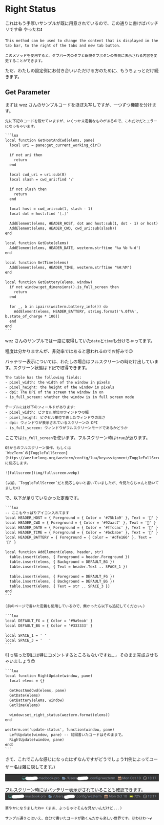 # Right Status

これはもう手厚いサンプルが既に用意されているので、この通りに書けばバッチリです😆 やったね❗️

```admonish info title="[window:set_right_status(string)](https://wezfurlong.org/wezterm/config/lua/window/set_right_status.html)"
This method can be used to change the content that is displayed in the tab bar, to the right of the tabs and new tab button. 

このメソッドを使用すると、タブバー内のタブと新規タブボタンの右側に表示される内容を変更することができます。
```
ただ、わたしの設定例にお付き合いいただける方のために、もうちょっとだけ続きます。

## Get Parameter
まずは wez さんのサンプルコードをほぼ丸写しですが、一つずつ機能を分けます。

```admonish warning
先に下記のコードを載せていますが、いくつか未定義なものがあるので、これだけだとエラーになっちゃいます。
```

~~~admonish example title="status.lua"
```lua
local function GetHostAndCwd(elems, pane)
  local uri = pane:get_current_working_dir()

  if not uri then
    return
  end

  local cwd_uri = uri:sub(8)
  local slash = cwd_uri:find '/'

  if not slash then
    return
  end

  local host = cwd_uri:sub(1, slash - 1)
  local dot = host:find '[.]'

  AddElement(elems, HEADER_HOST, dot and host:sub(1, dot - 1) or host)
  AddElement(elems, HEADER_CWD, cwd_uri:sub(slash))
end

local function GetDate(elems)
  AddElement(elems, HEADER_DATE, wezterm.strftime '%a %b %-d')
end

local function GetTime(elems)
  AddElement(elems, HEADER_TIME, wezterm.strftime '%H:%M')
end

local function GetBattery(elems, window)
  if not window:get_dimensions().is_full_screen then
    return
  end

  for _, b in ipairs(wezterm.battery_info()) do
    AddElement(elems, HEADER_BATTERY, string.format('%.0f%%', b.state_of_charge * 100))
  end
end
```
~~~

wez さんのサンプルでは一度に取得していた`date`と`time`も分けちゃってます。

程度は分かりませんが、非効率ではあると思われるのでお好みで😉

バッテリー表示については、わたしの場合はフルスクリーンの時だけ出しています。スクリーン状態は下記で取得できます。

```admonish info title="[window:get_dimensions()](https://wezfurlong.org/wezterm/config/lua/window/get_dimensions.html)"
The table has the following fields:
- pixel_width: the width of the window in pixels
- pixel_height: the height of the window in pixels
- dpi: The DPI of the screen the window in on
- is_full_screen: whether the window is in full screen mode

テーブルには以下のフィールドがあります:
- pixel_width: ピクセル単位のウィンドウの幅
- pixel_height: ピクセル単位で表したウィンドウの高さ
- dpi: ウィンドウが表示されているスクリーンの DPI
- is_full_screen: ウィンドウがフルスクリーンモードであるかどうか

```

ここでは`is_full_screen`を使います。フルスクリーン時は`true`が返ります。

```admonish note
OSからのフルスクリーン操作、もしくは
`WezTerm`の[ToggleFullScreen](https://wezfurlong.org/wezterm/config/lua/keyassignment/ToggleFullScreen.html)
に反応します。

![fullscreen](img/fullscreen.webp)

(以前、`ToggleFullScreen`だと反応しないと書いていましたが、今見たらちゃんと動いてました☺️)
```

で、以下が足りていなかった定義です。

~~~admonish example title="status.lua"
```lua
-- ここもやっぱりアイコン入れてます
local HEADER_HOST = { Foreground = { Color = '#75b1a9' }, Text = '' }
local HEADER_CWD = { Foreground = { Color = '#92aac7' }, Text = '' }
local HEADER_DATE = { Foreground = { Color = '#ffccac' }, Text = '' }
local HEADER_TIME = { Foreground = { Color = '#bcbabe' }, Text = '' }
local HEADER_BATTERY = { Foreground = { Color = '#dfe166' }, Text = '' }

local function AddElement(elems, header, str)
  table.insert(elems, { Foreground = header.Foreground })
  table.insert(elems, { Background = DEFAULT_BG })
  table.insert(elems, { Text = header.Text .. SPACE_1 })

  table.insert(elems, { Foreground = DEFAULT_FG })
  table.insert(elems, { Background = DEFAULT_BG })
  table.insert(elems, { Text = str .. SPACE_3 })
end
```

(前のページで書いた定義も使用しているので、無かったら以下も追記してください。)

```lua
local DEFAULT_FG = { Color = '#9a9eab' }
local DEFAULT_BG = { Color = '#333333' }

local SPACE_1 = ' '
local SPACE_3 = '   '
```
~~~

引っ張った割には特にコメントするところもないですね...。そのまま完成させちゃいましょう😊

~~~admonish example title="status.lua"
```lua
local function RightUpdate(window, pane)
  local elems = {}

  GetHostAndCwd(elems, pane)
  GetDate(elems)
  GetBattery(elems, window)
  GetTime(elems)

  window:set_right_status(wezterm.format(elems))
end

wezterm.on('update-status', function(window, pane)
  LeftUpdate(window, pane) -- 前回書いたコードはそのままで。
  RightUpdate(window, pane)
end)
```
~~~

さて、これでこんな感じになったはずなんですがどうでしょう❓(例によってユーザー名は雑に隠してます。)

![right-status](img/right-status.webp)

フルスクリーン時にはバッテリー表示がされていることも確認できます。
![right-status](img/right-status-full.webp)


```admonish success
華やかになりましたね☺️ (まあ、ぶっちゃけそんな見ないんだけど...) 

サンプル通りとはいえ、自分で書いたコードが動くんだから楽しい世界です。ほわほわ〜💕
```
